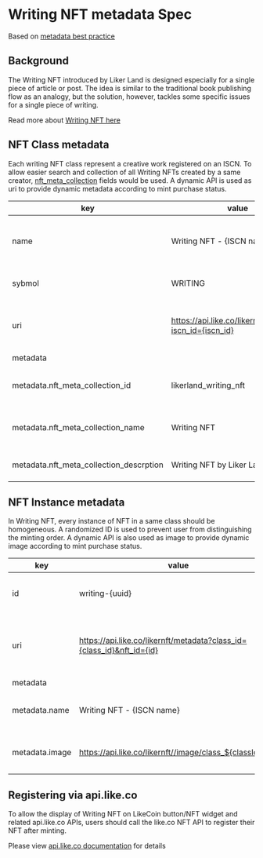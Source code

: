 # Writing NFT metadata Spec

Based on [metadata best practice](./metadata.md)

## Background

The Writing NFT introduced by Liker Land is designed especially for a single piece of article or post. The idea is similar to the traditional book publishing flow as an analogy, but the solution, however, tackles some specific issues for a single piece of writing.

Read more about [Writing NFT here](https://blog.like.co/en/writing-nft-medium-for-textual-works-on-web3/)

## NFT Class metadata

Each writing NFT class represent a creative work registered on an ISCN. To allow easier search and collection of all Writing NFTs created by a same creator, [nft_meta_collection](./metadata.md) fields would be used. A dynamic API is used as uri to provide dynamic metadata according to mint purchase status.

| key                                     | value                                                   | description                                    |
| --------------------------------------- | ------------------------------------------------------- | ---------------------------------------------- |
| name                                    | Writing NFT - {ISCN name}                               | Name of ISCN prefix with Writing NFT           |
| sybmol                                  | WRITING                                                 | `WRITING` is used as symbol                    |
| uri                                     | https://api.like.co/likernft/metadata?iscn_id={iscn_id} | Dynamic API from api.like.co, query by iscn id |
| metadata                                |                                                         |                                                |
| metadata.nft_meta_collection_id         | likerland_writing_nft                                   | ID of the Writing NFT meta collection          |
| metadata.nft_meta_collection_name       | Writing NFT                                             | Name of Writing NFT meta collection            |
| metadata.nft_meta_collection_descrption | Writing NFT by Liker Land                               | Description of Writing NFT                     |

## NFT Instance metadata

In Writing NFT, every instance of NFT in a same class should be homogeneous. A randomized ID is used to prevent user from distinguishing the minting order. A dynamic API is also used as image to provide dynamic image according to mint purchase status.

| key            | value                                                                 | description                                                |
| -------------- | --------------------------------------------------------------------- | ---------------------------------------------------------- |
| id             | writing-{uuid}                                                        | Randomized uuid v4 prefixed with `writing`                 |
| uri            | https://api.like.co/likernft/metadata?class_id={class_id}&nft_id={id} | Dynamic API from api.like.co, query by class id and nft id |
| metadata       |                                                                       |                                                            |
| metadata.name  | Writing NFT - {ISCN name}                                             | ID of the Writing NFT meta collection                      |
| metadata.image | https://api.like.co/likernft//image/class_${classId}.png              | Name of Writing NFT meta collection                        |

## Registering via api.like.co

To allow the display of Writing NFT on LikeCoin button/NFT widget and related api.like.co APIs, users should call the like.co NFT API to register their NFT after minting.

Please view [api.like.co documentation](api.like.co) for details
